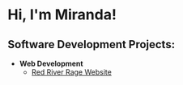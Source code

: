 <h1>Hi, I'm Miranda!
  
<h2>Software Development Projects:</h2>

- <b>Web Development</b>
  - [Red River Rage Website](https://github.com/joshmadakor1/RedRiverRage)
